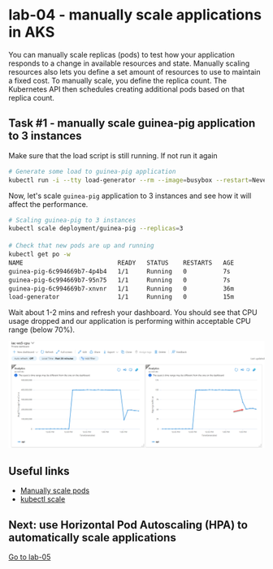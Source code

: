 # lab-04 - manually scale applications in AKS

You can manually scale replicas (pods) to test how your application responds to a change in available resources and state. Manually scaling resources also lets you define a set amount of resources to use to maintain a fixed cost. To manually scale, you define the replica count. The Kubernetes API then schedules creating additional pods based on that replica count.

## Task #1 - manually scale guinea-pig application to 3 instances

Make sure that the load script is still running. If not run it again 

```bash
# Generate some load to guinea-pig application
kubectl run -i --tty load-generator --rm --image=busybox --restart=Never -- /bin/sh -c "while sleep 0.01; do wget -q -O- http://guinea-pig-service/api/highcpu; done"
```

Now, let's scale `guinea-pig` application to 3 instances and see how it will affect the performance. 

```bash
# Scaling guinea-pig to 3 instances
kubectl scale deployment/guinea-pig --replicas=3

# Check that new pods are up and running
kubectl get po -w
NAME                          READY   STATUS    RESTARTS   AGE
guinea-pig-6c994669b7-4p4b4   1/1     Running   0          7s
guinea-pig-6c994669b7-95n75   1/1     Running   0          7s
guinea-pig-6c994669b7-xnvnr   1/1     Running   0          36m
load-generator                1/1     Running   0          15m
```

Wait about 1-2 mins and refresh your dashboard. You should see that CPU usage dropped and our application is performing within acceptable CPU range (below 70%).

![chart](images/charts.png)


## Useful links

* [Manually scale pods](https://docs.microsoft.com/en-us/azure/aks/tutorial-kubernetes-scale?WT.mc_id=AZ-MVP-5003837&tabs=azure-cli#manually-scale-pods)
* [kubectl scale](https://kubernetes.io/docs/reference/generated/kubectl/kubectl-commands#scale)

## Next: use Horizontal Pod Autoscaling (HPA) to automatically scale applications

[Go to lab-05](../lab-05/readme.md)